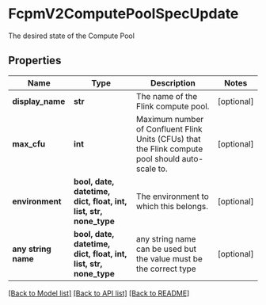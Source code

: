 # FcpmV2ComputePoolSpecUpdate

The desired state of the Compute Pool

## Properties
Name | Type | Description | Notes
------------ | ------------- | ------------- | -------------
**display_name** | **str** | The name of the Flink compute pool. | [optional] 
**max_cfu** | **int** | Maximum number of Confluent Flink Units (CFUs) that the Flink compute pool should auto-scale to.  | [optional] 
**environment** | **bool, date, datetime, dict, float, int, list, str, none_type** | The environment to which this belongs. | [optional] 
**any string name** | **bool, date, datetime, dict, float, int, list, str, none_type** | any string name can be used but the value must be the correct type | [optional]

[[Back to Model list]](../README.md#documentation-for-models) [[Back to API list]](../README.md#documentation-for-api-endpoints) [[Back to README]](../README.md)


